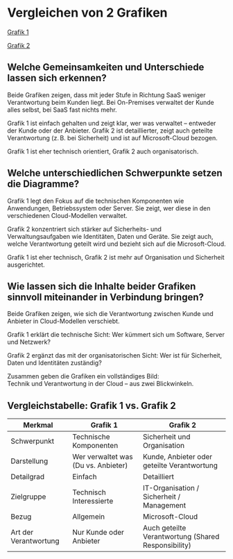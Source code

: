 # Vergleichen von 2 Grafiken

[Grafik 1](https://github.com/Dominik2056787/M158/blob/main/04_Uebungen/images/grafik1.png)

[Grafik 2](https://github.com/Dominik2056787/M158/blob/main/04_Uebungen/images/grafik2.png)


## Welche Gemeinsamkeiten und Unterschiede lassen sich erkennen?

Beide Grafiken zeigen, dass mit jeder Stufe in Richtung SaaS weniger Verantwortung beim Kunden liegt. Bei On-Premises verwaltet der Kunde alles selbst, bei SaaS fast nichts mehr.

Grafik 1 ist einfach gehalten und zeigt klar, wer was verwaltet – entweder der Kunde oder der Anbieter. Grafik 2 ist detaillierter, zeigt auch geteilte Verantwortung (z. B. bei Sicherheit) und ist auf Microsoft-Cloud bezogen.

Grafik 1 ist eher technisch orientiert, Grafik 2 auch organisatorisch.

## Welche unterschiedlichen Schwerpunkte setzen die Diagramme?

Grafik 1 legt den Fokus auf die technischen Komponenten wie Anwendungen, Betriebssystem oder Server. Sie zeigt, wer diese in den verschiedenen Cloud-Modellen verwaltet.

Grafik 2 konzentriert sich stärker auf Sicherheits- und Verwaltungsaufgaben wie Identitäten, Daten und Geräte. Sie zeigt auch, welche Verantwortung geteilt wird und bezieht sich auf die Microsoft-Cloud.

Grafik 1 ist eher technisch, Grafik 2 ist mehr auf Organisation und Sicherheit ausgerichtet.

## Wie lassen sich die Inhalte beider Grafiken sinnvoll miteinander in Verbindung bringen?

Beide Grafiken zeigen, wie sich die Verantwortung zwischen Kunde und Anbieter in Cloud-Modellen verschiebt.

Grafik 1 erklärt die technische Sicht: Wer kümmert sich um Software, Server und Netzwerk?

Grafik 2 ergänzt das mit der organisatorischen Sicht: Wer ist für Sicherheit, Daten und Identitäten zuständig?

Zusammen geben die Grafiken ein vollständiges Bild:  
Technik und Verantwortung in der Cloud – aus zwei Blickwinkeln.

## Vergleichstabelle: Grafik 1 vs. Grafik 2

| Merkmal                    | Grafik 1                               | Grafik 2                                         |
|----------------------------|----------------------------------------|--------------------------------------------------|
| Schwerpunkt                | Technische Komponenten                 | Sicherheit und Organisation                     |
| Darstellung                | Wer verwaltet was (Du vs. Anbieter)    | Kunde, Anbieter oder geteilte Verantwortung     |
| Detailgrad                 | Einfach                                | Detailliert                                     |
| Zielgruppe                 | Technisch Interessierte                | IT-Organisation / Sicherheit / Management       |
| Bezug                     | Allgemein                              | Microsoft-Cloud                                 |
| Art der Verantwortung     | Nur Kunde oder Anbieter                | Auch geteilte Verantwortung (Shared Responsibility) |
